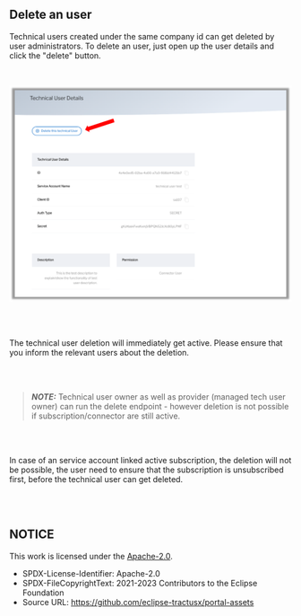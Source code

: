 ## Delete an user

Technical users created under the same company id can get deleted by user administrators.
To delete an user, just open up the user details and click the "delete" button.

<br>

<p align="center">
<img width="636" alt="image" src="https://raw.githubusercontent.com/eclipse-tractusx/portal-assets/main/docs/static/delete-technical-user-details.png">
</p>

<br>
<br>

The technical user deletion will immediately get active. Please ensure that you inform the relevant users about the deletion.

<br>
<br>

> **_NOTE:_** Technical user owner as well as provider (managed tech user owner) can run the delete endpoint - however deletion is not possible if subscription/connector are still active.

<br>
<br>

In case of an service account linked active subscription, the deletion will not be possible, the user need to ensure that the subscription is unsubscribed first, before the technical user can get deleted.

<br>
<br>

## NOTICE

This work is licensed under the [Apache-2.0](https://www.apache.org/licenses/LICENSE-2.0).

- SPDX-License-Identifier: Apache-2.0
- SPDX-FileCopyrightText: 2021-2023 Contributors to the Eclipse Foundation
- Source URL: https://github.com/eclipse-tractusx/portal-assets
